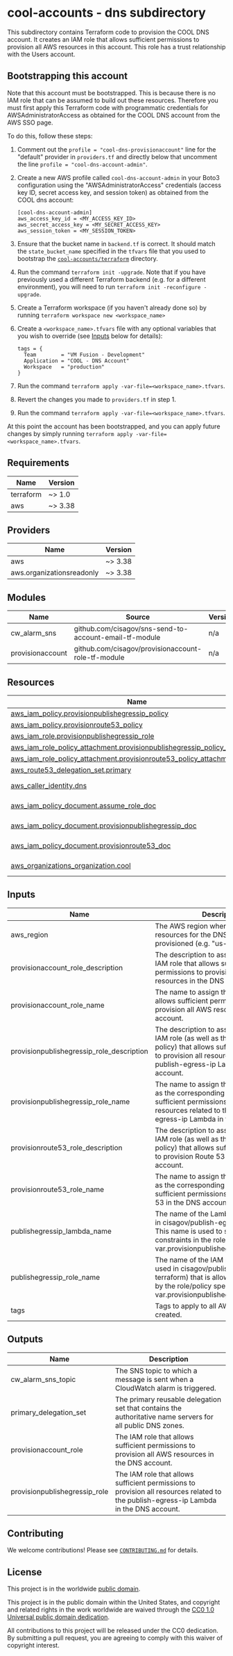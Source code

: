 # cool-accounts - dns subdirectory #

This subdirectory contains Terraform code to provision the COOL DNS
account.  It creates an IAM role that allows sufficient permissions to
provision all AWS resources in this account.  This role has a trust
relationship with the Users account.

## Bootstrapping this account ##

Note that this account must be bootstrapped.  This is because there is
no IAM role that can be assumed to build out these resources.
Therefore you must first apply this Terraform code with programmatic
credentials for AWSAdministratorAccess as obtained for the COOL DNS
account from the AWS SSO page.

To do this, follow these steps:

1. Comment out the `profile = "cool-dns-provisionaccount"` line for
   the "default" provider in `providers.tf` and directly below that
   uncomment the line `profile = "cool-dns-account-admin"`.
1. Create a new AWS profile called `cool-dns-account-admin`
   in your Boto3 configuration using the "AWSAdministratorAccess"
   credentials (access key ID, secret access key, and session token)
   as obtained from the COOL dns account:

   ```console
   [cool-dns-account-admin]
   aws_access_key_id = <MY_ACCESS_KEY_ID>
   aws_secret_access_key = <MY_SECRET_ACCESS_KEY>
   aws_session_token = <MY_SESSION_TOKEN>
   ```

1. Ensure that the bucket name in `backend.tf` is correct.  It should match
   the `state_bucket_name` specified in the `tfvars` file that you used to
   bootstrap the [`cool-accounts/terraform`](../terraform) directory.
1. Run the command `terraform init -upgrade`.  Note that if you have previously
   used a different Terraform backend (e.g. for a different environment), you
   will need to run `terraform init -reconfigure -upgrade`.
1. Create a Terraform workspace (if you haven't already done so) by running
   `terraform workspace new <workspace_name>`
1. Create a `<workspace_name>.tfvars` file with any optional variables
   that you wish to override (see [Inputs](#inputs) below for
   details):

   ```console
   tags = {
     Team        = "VM Fusion - Development"
     Application = "COOL - DNS Account"
     Workspace   = "production"
   }
   ```

1. Run the command `terraform apply -var-file=<workspace_name>.tfvars`.
1. Revert the changes you made to `providers.tf` in step 1.
1. Run the command `terraform apply -var-file=<workspace_name>.tfvars`.

At this point the account has been bootstrapped, and you can apply
future changes by simply running `terraform apply
-var-file=<workspace_name>.tfvars`.

## Requirements ##

| Name | Version |
|------|---------|
| terraform | ~> 1.0 |
| aws | ~> 3.38 |

## Providers ##

| Name | Version |
|------|---------|
| aws | ~> 3.38 |
| aws.organizationsreadonly | ~> 3.38 |

## Modules ##

| Name | Source | Version |
|------|--------|---------|
| cw\_alarm\_sns | github.com/cisagov/sns-send-to-account-email-tf-module | n/a |
| provisionaccount | github.com/cisagov/provisionaccount-role-tf-module | n/a |

## Resources ##

| Name | Type |
|------|------|
| [aws_iam_policy.provisionpublishegressip_policy](https://registry.terraform.io/providers/hashicorp/aws/latest/docs/resources/iam_policy) | resource |
| [aws_iam_policy.provisionroute53_policy](https://registry.terraform.io/providers/hashicorp/aws/latest/docs/resources/iam_policy) | resource |
| [aws_iam_role.provisionpublishegressip_role](https://registry.terraform.io/providers/hashicorp/aws/latest/docs/resources/iam_role) | resource |
| [aws_iam_role_policy_attachment.provisionpublishegressip_policy_attachment](https://registry.terraform.io/providers/hashicorp/aws/latest/docs/resources/iam_role_policy_attachment) | resource |
| [aws_iam_role_policy_attachment.provisionroute53_policy_attachment](https://registry.terraform.io/providers/hashicorp/aws/latest/docs/resources/iam_role_policy_attachment) | resource |
| [aws_route53_delegation_set.primary](https://registry.terraform.io/providers/hashicorp/aws/latest/docs/resources/route53_delegation_set) | resource |
| [aws_caller_identity.dns](https://registry.terraform.io/providers/hashicorp/aws/latest/docs/data-sources/caller_identity) | data source |
| [aws_iam_policy_document.assume_role_doc](https://registry.terraform.io/providers/hashicorp/aws/latest/docs/data-sources/iam_policy_document) | data source |
| [aws_iam_policy_document.provisionpublishegressip_doc](https://registry.terraform.io/providers/hashicorp/aws/latest/docs/data-sources/iam_policy_document) | data source |
| [aws_iam_policy_document.provisionroute53_doc](https://registry.terraform.io/providers/hashicorp/aws/latest/docs/data-sources/iam_policy_document) | data source |
| [aws_organizations_organization.cool](https://registry.terraform.io/providers/hashicorp/aws/latest/docs/data-sources/organizations_organization) | data source |

## Inputs ##

| Name | Description | Type | Default | Required |
|------|-------------|------|---------|:--------:|
| aws\_region | The AWS region where the non-global resources for the DNS account are to be provisioned (e.g. "us-east-1"). | `string` | `"us-east-1"` | no |
| provisionaccount\_role\_description | The description to associate with the IAM role that allows sufficient permissions to provision all AWS resources in the DNS account. | `string` | `"Allows sufficient permissions to provision all AWS resources in the DNS account."` | no |
| provisionaccount\_role\_name | The name to assign the IAM role that allows sufficient permissions to provision all AWS resources in the DNS account. | `string` | `"ProvisionAccount"` | no |
| provisionpublishegressip\_role\_description | The description to associate with the IAM role (as well as the corresponding policy) that allows sufficient permissions to provision all resources related to the publish-egress-ip Lambda in the DNS account. | `string` | `"Allows sufficient permissions to provision all resources related to the publish-egress-ip Lambda in the DNS account."` | no |
| provisionpublishegressip\_role\_name | The name to assign the IAM role (as well as the corresponding policy) that allows sufficient permissions to provision all resources related to the publish-egress-ip Lambda in the DNS account. | `string` | `"ProvisionPublishEgressIP"` | no |
| provisionroute53\_role\_description | The description to associate with the IAM role (as well as the corresponding policy) that allows sufficient permissions to provision Route 53 in the DNS account. | `string` | `"Allows sufficient permissions to provision Route 53 in the DNS account."` | no |
| provisionroute53\_role\_name | The name to assign the IAM role (as well as the corresponding policy) that allows sufficient permissions to provision Route 53 in the DNS account. | `string` | `"ProvisionRoute53"` | no |
| publishegressip\_lambda\_name | The name of the Lambda function used in cisagov/publish-egress-ip-terraform.  This name is used to specify resource constraints in the role/policy specified in var.provisionpublishegressip\_role\_name. | `string` | `"publish-egress-ip"` | no |
| publishegressip\_role\_name | The name of the IAM role (meant to be used in cisagov/publish-egress-ip-terraform) that is allowed to be created by the role/policy specified in var.provisionpublishegressip\_role\_name. | `string` | `"PublishEgressIPLambda"` | no |
| tags | Tags to apply to all AWS resources created. | `map(string)` | `{}` | no |

## Outputs ##

| Name | Description |
|------|-------------|
| cw\_alarm\_sns\_topic | The SNS topic to which a message is sent when a CloudWatch alarm is triggered. |
| primary\_delegation\_set | The primary reusable delegation set that contains the authoritative name servers for all public DNS zones. |
| provisionaccount\_role | The IAM role that allows sufficient permissions to provision all AWS resources in the DNS account. |
| provisionpublishegressip\_role | The IAM role that allows sufficient permissions to provision all resources related to the publish-egress-ip Lambda in the DNS account. |

## Contributing ##

We welcome contributions!  Please see
[`CONTRIBUTING.md`](../CONTRIBUTING.md) for details.

## License ##

This project is in the worldwide [public domain](LICENSE).

This project is in the public domain within the United States, and
copyright and related rights in the work worldwide are waived through
the [CC0 1.0 Universal public domain
dedication](https://creativecommons.org/publicdomain/zero/1.0/).

All contributions to this project will be released under the CC0
dedication. By submitting a pull request, you are agreeing to comply
with this waiver of copyright interest.
